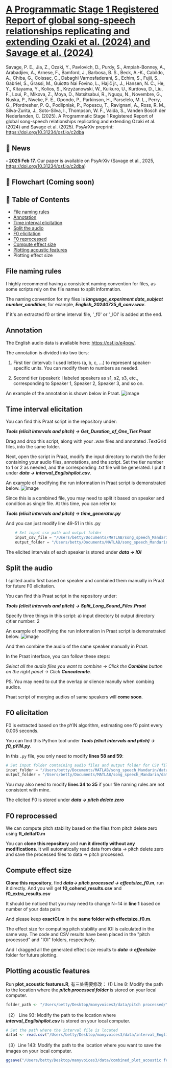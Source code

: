 # [A Programmatic Stage 1 Registered Report of global song-speech relationships replicating and extending Ozaki et al. (2024) and Savage et al. (2024)](https://doi.org/10.31234/osf.io/c2dba)
Savage, P. E., Jia, Z., Ozaki, Y., Pavlovich, D., Purdy, S., Ampiah-Bonney, A., Arabadjiev, A., Arnese, F., Bamford, J., Barbosa, B. S., Beck, A.-K., Cabildo, A., Chiba, G., Coissac, C., Dabaghi Varnosfaderani, S., Echim, S., Fujii, S., Gabriel, S., Grassi, M., Guiotto Nai Fovino, L., Hajič jr., J., Hansen, N. C., He, Y., Kitayama, Y., Kolios, S., Krzyżanowski, W., Kuikuro, U., Kurdova, D., Liu, F., Loui, P., Mikova, Z., Moya, D., Natsitsabui, R., Nguqu, N., Novembre, G., Nuska, P., Nweke, F. E., Opondo, P., Parkinson, H., Parselelo, M. L., Perry, G., Pfordresher, P. Q., Podlipniak, P., Popescu, T., Ravignani, A., Ross, R. M., Silva-Zurita, J., Soto-Silva, I., Thompson, W. F., Vaida, S., Vanden Bosch der Nederlanden, C. (2025). A Programmatic Stage 1 Registered Report of global song-speech relationships replicating and extending Ozaki et al. (2024) and Savage et al. (2025). PsyArXiv preprint: https://doi.org/10.31234/osf.io/c2dba    

## 📰 News
**- 2025 Feb 17.** Our paper is available on PsyArXiv (Savage et al., 2025, https://doi.org/10.31234/osf.io/c2dba)

## 🐰 Flowchart (Coming soon)

## 📖 Table of Contents
- [File naming rules](#file-naming-rules)
- [Annotation](#annotation)
- [Time interval elicitation](#time-interval-elicitation)
- [Split the audio](#split-the-audio)
- [F0 elicitation](#f0-elicitation)
- [F0 reprocessed](#f0-reprocessed)
- [Compute effect size](#compute-effect-size)
- [Plotting acoustic features](#plotting-acoustic-features)
- Plotting effect size

## File naming rules
I highly recommend having a consistent naming convention for files, as some scripts rely on the file names to split information. 

The naming convention for my files is ***language_experiment date_subject number_condition***, for example, ***English_20240725_6_conv.wav***. 

If it's an extracted f0 or time interval file, '_f0' or '_IOI' is added at the end.

## Annotation
The English audio data is available here: https://osf.io/e4pqv/.

The annotation is divided into two tiers:

1. First tier (interval): I used letters (a, b, c, ...) to represent speaker-specific units. You can modify them to numbers as needed.

2. Second tier (speaker): I labeled speakers as s1, s2, s3, etc., corresponding to Speaker 1, Speaker 2, Speaker 3, and so on.

An example of the annotation is shown below in Praat.
![image](https://github.com/user-attachments/assets/e64fa003-72e6-42ee-b61d-30c5496b2d95)

## Time interval elicitation
You can find this Praat script in the repository under:

***Tools (elicit intervals and pitch) -> Get_Duration_of_One_Tier.Praat***

Drag and drop this script, along with your .wav files and annotated .TextGrid files, into the same folder.

Next, open the script in Praat, modify the input directory to match the folder containing your audio files, annotations, and the script. Set the tier number to 1 or 2 as needed, and the corresponding .txt file will be generated. I put it under ***data -> interval_Englishpilot.csv***.

An example of modifying the run information in Praat script is demonstrated below.
![image](https://github.com/user-attachments/assets/fd601a5e-bd91-42ca-8f60-a451ac0206bf)

Since this is a combined file, you may need to split it based on speaker and condition as single file. At this time, you can refer to:

***Tools (elicit intervals and pitch) -> time_generator.py***

And you can just modify line 49-51 in this .py
```python
    # Set input csv path and output folder
    input_csv_file = "/Users/betty/Documents/MATLAB/song_speech_Mandarin/data/IOI/Interval_Englishpilot.csv"  # Your actual CSV file path
    output_folder = "/Users/betty/Documents/MATLAB/song_speech_Mandarin/data/IOI/"  # Your output directory
```

The elicited intervals of each speaker is stored under ***data -> IOI***

## Split the audio
I splited audio first based on speaker and combined them manually in Praat for future F0 elicitation.

You can find this Praat script in the repository under:

***Tools (elicit intervals and pitch) -> Split_Long_Sound_Files.Praat***

Specify three things in this script: a) input directory b) output directory c)tier number: 2

An example of modifying the run information in Praat script is demonstrated below. 
![image](https://github.com/user-attachments/assets/5e115428-5bcc-44b0-97a0-80e10baaf51c)

And then combine the audio of the same speaker manually in Praat. 

In the Praat interface, you can follow these steps:

*Select all the audio files you want to combine → Click the **Combine** button on the right panel → Click **Concatenate**.*

PS. You may need to cut the overlap or slience manully when combing audios. 

Praat script of merging audios of same speakers will **come soon**.

## F0 elicitation
F0 is extracted based on the pYIN algorithm, estimating one f0 point every 0.005 seconds. 

You can find this Python tool under ***Tools (elicit intervals and pitch) → f0_pYIN.py***.  

In this `.py` file, you only need to modify **lines 58 and 59**:  
```python
# Set input folder containing audio files and output folder for CSV files
input_folder = "/Users/betty/Documents/MATLAB/song_speech_Mandarin/data/combined audio/"  # Replace with your audio file path
output_folder = "/Users/betty/Documents/MATLAB/song_speech_Mandarin/data/pitch delete zero/"  # Replace with CSV output file path
```
You may also need to modify **lines 34 to 35** if your file naming rules are not consistent with mine.

The elicited F0 is stored under ***data -> pitch delete zero***

## F0 reprocessed
We can compute pitch stability based on the files from pitch delete zero using **ft_deltaf0.m**

You can **clone this repository** and **run it directly without any modifications**. It will automatically read data from data -> pitch delete zero and save the processed files to data -> pitch processed.

## Compute effect size
**Clone this repository**, find ***data-> pitch processed -> effectsize_f0.m***, run it directly. And you will get **f0_cohend_results.csv** and **f0_extra_results.csv**

It should be noticed that you may need to change N=14 in **line 1** based on number of your data pairs

And please keep **exactCI.m** in the **same folder with effectsize_f0.m**. 

The effect size for computing pitch stability and IOI is calculated in the same way. The code and CSV results have been placed in the "pitch processed" and "IOI" folders, respectively.

And I dragged all the generated effect size results to ***data -> effectsize*** folder for future plotting.

## Plotting acoustic features
Run **plot_acoustic features.R**, 有三处需要修改：
(1) Line 8: Modify the path to the location where the ***pitch processed folder*** is stored on your local computer.
```R
folder_path <- "/Users/betty/Desktop/manyvoices3/data/pitch processed/" 
```
（2） Line 93: Modify the path to the location where ***interval_Englishpilot.csv*** is stored on your local computer.
```R
# Set the path where the interval file is located
data4 <- read.csv("/Users/betty/Desktop/manyvoices3/data/interval_Englishpilot.csv")
```
（3）Line 143: Modify the path to the location where you want to save the images on your local computer.
```R
ggsave("/Users/betty/Desktop/manyvoices3/data/combined_plot_acoustic features_English.png", plot = combined_plot, width = 12, height = 6)
```
